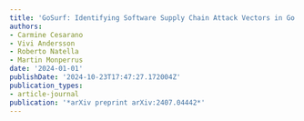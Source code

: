 ```yaml
---
title: 'GoSurf: Identifying Software Supply Chain Attack Vectors in Go'
authors:
- Carmine Cesarano
- Vivi Andersson
- Roberto Natella
- Martin Monperrus
date: '2024-01-01'
publishDate: '2024-10-23T17:47:27.172004Z'
publication_types:
- article-journal
publication: '*arXiv preprint arXiv:2407.04442*'
---
```

